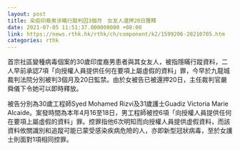 ```yaml
---
layout: post
title: 染疫印裔男涉瞞行蹤判囚3個月　女友人還押20日獲釋
date: 2021-07-05 11:51:37.000000000 +08:00
link: https://news.rthk.hk/rthk/ch/component/k2/1599206-20210705.htm
categories: rthk
---
```


首宗社區變種病毒個案的30歲印度裔男患者與其女友人，被指隱瞞行蹤資料，二人早前承認7項「向授權人員提供任何在要項上屬虛假的資料」罪，今早於九龍城裁判法院分別被判3個月及20日監禁。由於女被告已被還押20日，主任裁判官嚴舜儀下令她可以即時釋放。

被告分別為30歲工程師Syed Mohamed Rizvi及31歲護士Guadiz Victoria Marie Alcaide。案發時間為本年4月16至18日，男工程師被控6項「向授權人員提供任何在要項上屬虛假的資料」罪。控罪指他6次明知而向授權人員提供虛假資料，而該資料攸關識別和追蹤可能已蒙受感染疾病危險的人，亦即新型冠狀病毒，至於女護士則面對1項相同控罪。
